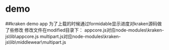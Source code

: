 # demo

##kraken demo app
为了上载的时候通过formidable显示进度对kraken源码做了些修改
修改文件在modified目录下：
appcore.js对应node-modules\kraken-js\lib\appcore.js
multipart.js对应node-modules\kraken-js\lib\middlewear\multipart.js